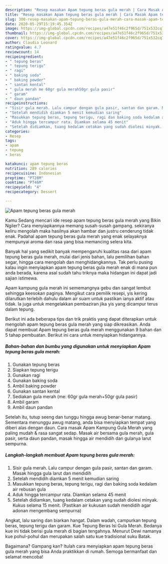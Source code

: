 ```yaml
---
description: "Resep masakan Apam tepung beras gula merah | Cara Masak Apam tepung beras gula merah Yang Bisa Manjain Lidah"
title: "Resep masakan Apam tepung beras gula merah | Cara Masak Apam tepung beras gula merah Yang Bisa Manjain Lidah"
slug: 300-resep-masakan-apam-tepung-beras-gula-merah-cara-masak-apam-tepung-beras-gula-merah-yang-bisa-manjain-lidah
date: 2020-05-29T15:19:45.354Z
image: https://img-global.cpcdn.com/recipes/a47e51f46c2f965d/751x532cq70/apam-tepung-beras-gula-merah-foto-resep-utama.jpg
thumbnail: https://img-global.cpcdn.com/recipes/a47e51f46c2f965d/751x532cq70/apam-tepung-beras-gula-merah-foto-resep-utama.jpg
cover: https://img-global.cpcdn.com/recipes/a47e51f46c2f965d/751x532cq70/apam-tepung-beras-gula-merah-foto-resep-utama.jpg
author: Claudia Leonard
ratingvalue: 4.7
reviewcount: 14
recipeingredient:
- " tepung beras"
- " tepung terigu"
- " ragi"
- " baking soda"
- " baking powder"
- " santan kental"
- " gula merah me 60gr gula merah50gr gula pasir"
- " garam"
- " daun pandan"
recipeinstructions:
- "Sisir gula merah. Lalu campur dengan gula pasir, santan dan garam. Masak hingga gula larut dan mendidih"
- "Setelah mendidih diamkan 5 menit kemudian saring"
- "Masukkan tepung beras, tepung terigu, ragi dan baking soda kedalam air rebusan gula"
- "Aduk hingga tercampur rata. Diamkan selama 45 menit"
- "Setelah didiamkan, tuang kedalam cetakan yang sudah diolesi minyak. Kukus selama 15 menit. (Pastikan air kukusan sudah mendidih agar adonan mengembang sempurna)"
categories:
- Resep
tags:
- apam
- tepung
- beras

katakunci: apam tepung beras 
nutrition: 289 calories
recipecuisine: Indonesian
preptime: "PT28M"
cooktime: "PT46M"
recipeyield: "4"
recipecategory: Dessert

---
```



![Apam tepung beras gula merah](https://img-global.cpcdn.com/recipes/a47e51f46c2f965d/751x532cq70/apam-tepung-beras-gula-merah-foto-resep-utama.jpg)

Kamu Sedang mencari ide resep apam tepung beras gula merah yang Bikin Ngiler? Cara menyiapkannya memang susah-susah gampang. sekiranya keliru mengolah maka hasilnya akan hambar dan justru cenderung tidak enak. Padahal apam tepung beras gula merah yang enak selayaknya mempunyai aroma dan rasa yang bisa memancing selera kita.

Banyak hal yang sedikit banyak mempengaruhi kualitas rasa dari apam tepung beras gula merah, mulai dari jenis bahan, lalu pemilihan bahan segar, hingga cara mengolah dan menghidangkannya. Tak perlu pusing kalau ingin menyiapkan apam tepung beras gula merah enak di mana pun anda berada, karena asal sudah tahu triknya maka hidangan ini dapat jadi sajian istimewa.

Apam kampung gula merah ini sememangnya gebu dan sangat lembut sehingga keesokan paginya. Mengikut cara pemilik resepi, yis kering dilarutkan terlebih dahulu dalam air suam untuk pastikan ianya aktif atau tidak. Ia juga untuk mengelakkan pembaziran jika yis yang dicampur terus dalam tepung.


Berikut ini ada beberapa tips dan trik praktis yang dapat diterapkan untuk mengolah apam tepung beras gula merah yang siap dikreasikan. Anda dapat membuat Apam tepung beras gula merah menggunakan 9 bahan dan 5 tahap pembuatan. Berikut ini cara untuk menyiapkan hidangannya.

<!--inarticleads1-->

##### Bahan-bahan dan bumbu yang digunakan untuk menyiapkan Apam tepung beras gula merah:

1. Gunakan  tepung beras
1. Siapkan  tepung terigu
1. Gunakan  ragi
1. Gunakan  baking soda
1. Ambil  baking powder
1. Gunakan  santan kental
1. Sediakan  gula merah (me: 60gr gula merah+50gr gula pasir)
1. Ambil  garam
1. Ambil  daun pandan


Setelah itu, tutup seeng dan tunggu hingga awug benar-benar matang. Sementara menunggu awug matang, anda bisa menyiapkan tempat yang diberi alas dengan daun. Cara masak Apam Kampung Gula Merah yang paling mudah &amp; rasa sangat sedap. Masak air bersama gula merah, gula pasir, serta daun pandan, masak hingga air mendidih dan gulanya larut sempurna. 

<!--inarticleads2-->

##### Langkah-langkah membuat Apam tepung beras gula merah:

1. Sisir gula merah. Lalu campur dengan gula pasir, santan dan garam. Masak hingga gula larut dan mendidih
1. Setelah mendidih diamkan 5 menit kemudian saring
1. Masukkan tepung beras, tepung terigu, ragi dan baking soda kedalam air rebusan gula
1. Aduk hingga tercampur rata. Diamkan selama 45 menit
1. Setelah didiamkan, tuang kedalam cetakan yang sudah diolesi minyak. Kukus selama 15 menit. (Pastikan air kukusan sudah mendidih agar adonan mengembang sempurna)


Angkat, lalu saring dan biarkan hangat. Dalam wadah, campurkan tepung beras, tepung terigu dan garam. Kue Tepung Beras Isi Gula Merah. Bedanya kue ini tidak berisi gula merah di bagian tengahnya. Menurut Dewi namanya kue pohul-pohul dan merupakan salah satu kue tradisional suku Batak. 

Bagaimana? Gampang kan? Itulah cara menyiapkan apam tepung beras gula merah yang bisa Anda praktikkan di rumah. Semoga bermanfaat dan selamat mencoba!
